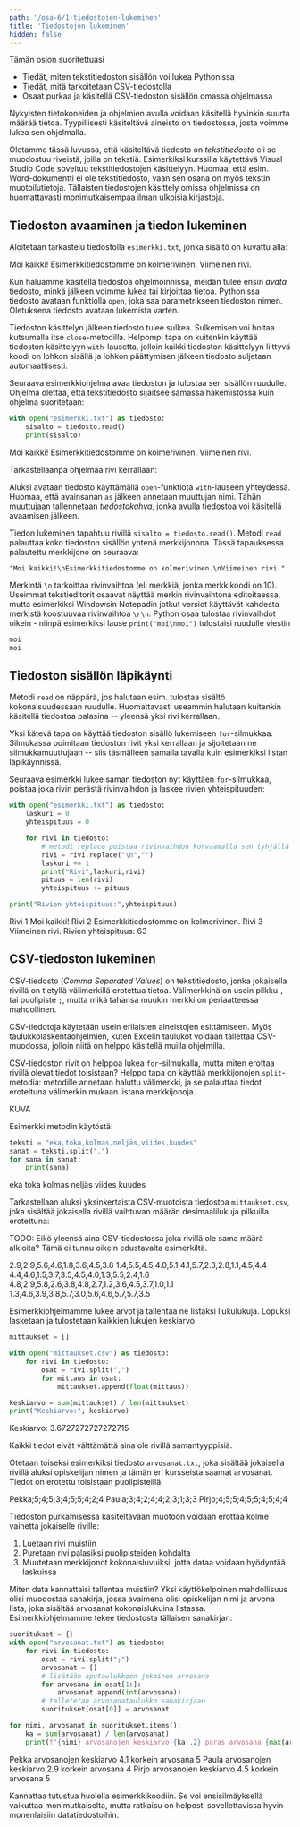 ```yaml
---
path: '/osa-6/1-tiedostojen-lukeminen'
title: 'Tiedostojen lukeminen'
hidden: false
---
```


<text-box variant='learningObjectives' name='Oppimistavoitteet'>

Tämän osion suoritettuasi

- Tiedät, miten tekstitiedoston sisällön voi lukea Pythonissa
- Tiedät, mitä tarkoitetaan CSV-tiedostolla
- Osaat purkaa ja käsitellä CSV-tiedoston sisällön omassa ohjelmassa

</text-box>

Nykyisten tietokoneiden ja ohjelmien avulla voidaan käsitellä hyvinkin suurta määrää tietoa. Tyypillisesti käsiteltävä aineisto on tiedostossa, josta voimme lukea sen ohjelmalla.

Oletamme tässä luvussa, että käsiteltävä tiedosto on _tekstitiedosto_ eli se muodostuu riveistä, joilla on tekstiä. Esimerkiksi kurssilla käytettävä Visual Studio Code soveltuu tekstitiedostojen käsittelyyn. Huomaa, että esim. Word-dokumentti ei ole tekstitiedosto, vaan sen osana on myös tekstin muotoilutietoja. Tällaisten tiedostojen käsittely omissa ohjelmissa on huomattavasti monimutkaisempaa ilman ulkoisia kirjastoja.

## Tiedoston avaaminen ja tiedon lukeminen

Aloitetaan tarkastelu tiedostolla `esimerkki.txt`, jonka sisältö on kuvattu alla:

<sample-data>

Moi kaikki!
Esimerkkitiedostomme on kolmerivinen.
Viimeinen rivi.

</sample-data>

Kun haluamme käsitellä tiedostoa ohjelmoinnissa, meidän tulee ensin _avata_ tiedosto, minkä jälkeen voimme lukea tai kirjoittaa tietoa. Pythonissa tiedosto avataan funktiolla `open`, joka saa parametrikseen tiedoston nimen. Oletuksena tiedosto avataan lukemista varten.

Tiedoston käsittelyn jälkeen tiedosto tulee sulkea. Sulkemisen voi hoitaa kutsumalla itse `close`-metodilla. Helpompi tapa on kuitenkin käyttää tiedoston käsittelyyn `with`-lausetta, jolloin kaikki tiedoston käsittelyyn liittyvä koodi on lohkon sisällä ja lohkon päättymisen jälkeen tiedosto suljetaan automaattisesti.

Seuraava esimerkkiohjelma avaa tiedoston ja tulostaa sen sisällön ruudulle. Ohjelma olettaa, että tekstitiedosto sijaitsee samassa hakemistossa kuin ohjelma suoritetaan:

```python
with open("esimerkki.txt") as tiedosto:
    sisalto = tiedosto.read()
    print(sisalto)
```

<sample-output>

Moi kaikki!
Esimerkkitiedostomme on kolmerivinen.
Viimeinen rivi.

</sample-output>

Tarkastellaanpa ohjelmaa rivi kerrallaan:

Aluksi avataan tiedosto käyttämällä `open`-funktiota `with`-lauseen yhteydessä. Huomaa, että avainsanan `as` jälkeen annetaan muuttujan nimi. Tähän muuttujaan tallennetaan _tiedostokahva_, jonka avulla tiedostoa voi käsitellä avaamisen jälkeen.

Tiedon lukeminen tapahtuu rivillä `sisalto = tiedosto.read()`. Metodi `read` palauttaa koko tiedoston sisällön yhtenä merkkijonona. Tässä tapauksessa palautettu merkkijono on seuraava:

```
"Moi kaikki!\nEsimerkkitiedostomme on kolmerivinen.\nViimeinen rivi."
```

<text-box variant="hint" name="Rivinvaihdot">

Merkintä `\n` tarkoittaa rivinvaihtoa (eli merkkiä, jonka merkkikoodi on 10). Useimmat tekstieditorit osaavat näyttää merkin rivinvaihtona editoitaessa, mutta esimerkiksi Windowsin Notepadin jotkut versiot käyttävät kahdesta merkistä koostuuvaa rivinvaihtoa `\r\n`. Python osaa tulostaa rivinvaihdot oikein - niinpä esimerkiksi lause `print("moi\nmoi")` tulostaisi ruudulle viestin

```txt
moi
moi
```

</text-box>

## Tiedoston sisällön läpikäynti

Metodi `read` on näppärä, jos halutaan esim. tulostaa sisältö kokonaisuudessaan ruudulle. Huomattavasti useammin halutaan kuitenkin käsitellä tiedostoa palasina -- yleensä yksi rivi kerrallaan.

Yksi kätevä tapa on käyttää tiedoston sisällö lukemiseen `for`-silmukkaa. Silmukassa poimitaan tiedoston rivit yksi kerrallaan ja sijoitetaan ne silmukkamuuttujaan -- siis täsmälleen samalla tavalla kuin esimerkiksi listan läpikäynnissä.

Seuraava esimerkki lukee saman tiedoston nyt käyttäen `for`-silmukkaa, poistaa joka rivin perästä rivinvaihdon ja laskee rivien yhteispituuden:

```python
with open("esimerkki.txt") as tiedosto:
    laskuri = 0
    yhteispituus = 0

    for rivi in tiedosto:
        # metodi replace poistaa rivinvaihdon korvaamalla sen tyhjällä
        rivi = rivi.replace("\n","")
        laskuri += 1
        print("Rivi",laskuri,rivi)
        pituus = len(rivi)
        yhteispituus += pituus

print("Rivien yhteispituus:",yhteispituus)
```

<sample-output>

Rivi 1 Moi kaikki!
Rivi 2 Esimerkkitiedostomme on kolmerivinen.
Rivi 3 Viimeinen rivi.
Rivien yhteispituus: 63

</sample-output>

## CSV-tiedoston lukeminen

CSV-tiedosto (_Comma Separated Values_) on tekstitiedosto, jonka jokaisella rivillä on tietyllä välimerkillä erotettua tietoa. Välimerkkinä on usein pilkku `,` tai puolipiste `;`, mutta mikä tahansa muukin merkki on periaatteessa mahdollinen.

CSV-tiedotoja käytetään usein erilaisten aineistojen esittämiseen. Myös taulukkolaskentaohjelmien, kuten Excelin taulukot voidaan tallettaa CSV-muodossa, jolloin niitä on helppo käsitellä muilla ohjelmilla.

CSV-tiedoston rivit on helppoa lukea `for`-silmukalla, mutta miten erottaa rivillä olevat tiedot toisistaan? Helppo tapa on käyttää merkkijonojen `split`-metodia: metodille annetaan haluttu välimerkki, ja se palauttaa tiedot eroteltuna välimerkin mukaan listana merkkijonoja.

KUVA

Esimerkki metodin käytöstä:

```python
teksti = "eka,toka,kolmas,neljäs,viides,kuudes"
sanat = teksti.split(",")
for sana in sanat:
    print(sana)
```

<sample-output>

eka
toka
kolmas
neljäs
viides
kuudes

</sample-output>

Tarkastellaan aluksi yksinkertaista CSV-muotoista tiedostoa `mittaukset.csv`, joka sisältää jokaisella rivillä vaihtuvan määrän desimaalilukuja pilkuilla erotettuna:

TODO: Eikö yleensä aina CSV-tiedostossa joka rivillä ole sama määrä alkioita? Tämä ei tunnu oikein edustavalta esimerkiltä.

<sample-data>

2.9,2.9,5.6,4.6,1.8,3.6,4.5,3.8
1.4,5.5,4.5,4.0,5.1,4.1,5.7,2.3,2.8,1.1,4.5,4.4
4.4,4.6,1.5,3.7,3.5,4.5,4.0,1.3,5.5,2.4,1.6
4.8,2.9,5.8,2.6,3.8,4.8,2.7,1.2,3.6,4.5,3.7,1.0,1.1
1.3,4.6,3.9,3.8,5.7,3.0,5.6,4.6,5.7,5.7,3.5

</sample-data>

Esimerkkiohjelmamme lukee arvot ja tallentaa ne listaksi liukulukuja. Lopuksi lasketaan ja tulostetaan kaikkien lukujen keskiarvo.

```python
mittaukset = []

with open("mittaukset.csv") as tiedosto:
    for rivi in tiedosto:
        osat = rivi.split(",")
        for mittaus in osat:
            mittaukset.append(float(mittaus))

keskiarvo = sum(mittaukset) / len(mittaukset)
print("Keskiarvo:", keskiarvo)
```

<sample-output>

Keskiarvo: 3.6727272727272715

</sample-output>

Kaikki tiedot eivät välttämättä aina ole rivillä samantyyppisiä.

Otetaan toiseksi esimerkiksi tiedosto `arvosanat.txt`, joka sisältää jokaisella rivillä aluksi opiskelijan nimen ja tämän eri kursseista saamat arvosanat. Tiedot on erotettu toisistaan puolipisteillä.

<sample-data>

Pekka;5;4;5;3;4;5;5;4;2;4
Paula;3;4;2;4;4;2;3;1;3;3
Pirjo;4;5;5;4;5;5;4;5;4;4

</sample-data>

Tiedoston purkamisessa käsiteltävään muotoon voidaan erottaa kolme vaihetta jokaiselle riville:

1. Luetaan rivi muistiin
2. Puretaan rivi palasiksi puolipisteiden kohdalta
3. Muutetaan merkkijonot kokonaisluvuiksi, jotta dataa voidaan hyödyntää laskuissa

Miten data kannattaisi tallentaa muistiin? Yksi käyttökelpoinen mahdollisuus olisi muodostaa sanakirja, jossa avaimena olisi opiskelijan nimi ja arvona lista, joka sisältää arvosanat kokonaislukuina listassa. Esimerkkiohjelmamme tekee tiedostosta tällaisen sanakirjan:

```python
suoritukset = {}
with open("arvosanat.txt") as tiedosto:
    for rivi in tiedosto:
        osat = rivi.split(";")
        arvosanat = []
        # lisätään aputaulukkoon jokainen arvosana
        for arvosana in osat[1:]:
            arvosanat.append(int(arvosana))
        # talletetan arvosanataulukko sanakirjaan
        suoritukset[osat[0]] = arvosanat

for nimi, arvosanat in suoritukset.items():
    ka = sum(arvosanat) / len(arvosanat)
    print(f"{nimi} arvosanojen keskiarvo {ka:.2} paras arvosana {max(arvosanat)}")
```

<sample-output>

Pekka arvosanojen keskiarvo 4.1 korkein arvosana 5
Paula arvosanojen keskiarvo 2.9 korkein arvosana 4
Pirjo arvosanojen keskiarvo 4.5 korkein arvosana 5

</sample-output>

Kannattaa tutustua huolella esimerkkikoodiin. Se voi ensisilmäyksellä vaikuttaa monimutkaiselta, mutta ratkaisu on helposti sovellettavissa hyvin monenlaisiin datatiedostoihin.
